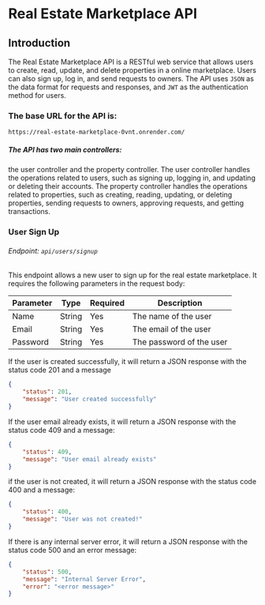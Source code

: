 # Real Estate Marketplace API
## Introduction
The Real Estate Marketplace API is a RESTful web service that allows users to create, read, update, and delete properties in a online marketplace. Users can also sign up, log in, and send requests to owners. The API uses `JSON` as the data format for requests and responses, and `JWT` as the authentication method for users.

### The base URL for the API is:

`https://real-estate-marketplace-0vnt.onrender.com/`

##### The API has two main controllers:
 the user controller and the property controller. The user controller handles the operations related to users, such as signing up, logging in, and updating or deleting their accounts. The property controller handles the operations related to properties, such as creating, reading, updating, or deleting properties, sending requests to owners, approving requests, and getting transactions.

### User Sign Up 
###### Endpoint: `api/users/signup`
This endpoint allows a new user to sign up for the real estate marketplace. It requires the following parameters in the request body:

| Parameter  | Type     | Required    | Description |
|------------| -------- | ------------|-------------|
| Name       | String   | Yes         | The name of the user |
| Email      | String   | Yes         | The email of the user |
| Password   | String   | Yes         | The password of the user |

If the user is created successfully, it will return a JSON response with the status code 201 and a message
``` json
{
    "status": 201,
    "message": "User created successfully"
}
```
If the user email already exists, it will return a JSON response with the status code 409 and a message:

``` json
{
    "status": 409,
    "message": "User email already exists"
}
```
if the user is not created, it will return a JSON response with the status code 400 and a message:
``` json
{
    "status": 400,
    "message": "User was not created!"
}
```
If there is any internal server error, it will return a JSON response with the status code 500 and an error message:
``` json
{
    "status": 500,
    "message": "Internal Server Error",
    "error": "<error message>"
}
```
